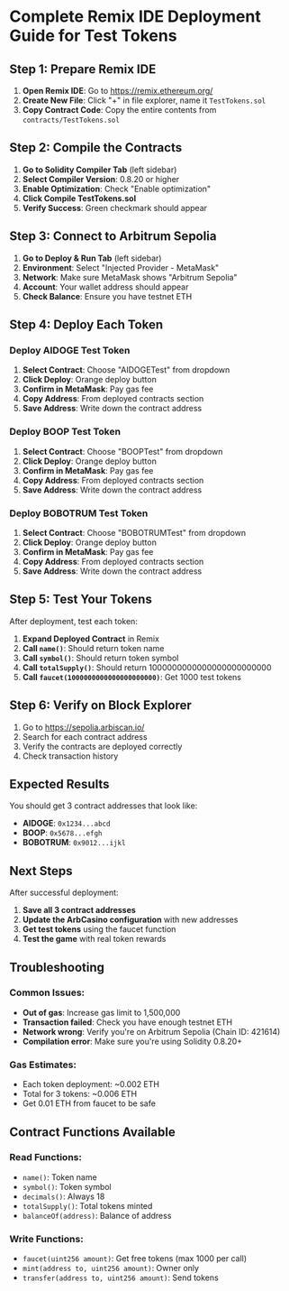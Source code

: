 # Complete Remix IDE Deployment Guide for Test Tokens

## Step 1: Prepare Remix IDE

1. **Open Remix IDE**: Go to https://remix.ethereum.org/
2. **Create New File**: Click "+" in file explorer, name it `TestTokens.sol`
3. **Copy Contract Code**: Copy the entire contents from `contracts/TestTokens.sol`

## Step 2: Compile the Contracts

1. **Go to Solidity Compiler Tab** (left sidebar)
2. **Select Compiler Version**: 0.8.20 or higher
3. **Enable Optimization**: Check "Enable optimization"
4. **Click Compile TestTokens.sol**
5. **Verify Success**: Green checkmark should appear

## Step 3: Connect to Arbitrum Sepolia

1. **Go to Deploy & Run Tab** (left sidebar)
2. **Environment**: Select "Injected Provider - MetaMask"
3. **Network**: Make sure MetaMask shows "Arbitrum Sepolia"
4. **Account**: Your wallet address should appear
5. **Check Balance**: Ensure you have testnet ETH

## Step 4: Deploy Each Token

### Deploy AIDOGE Test Token
1. **Select Contract**: Choose "AIDOGETest" from dropdown
2. **Click Deploy**: Orange deploy button
3. **Confirm in MetaMask**: Pay gas fee
4. **Copy Address**: From deployed contracts section
5. **Save Address**: Write down the contract address

### Deploy BOOP Test Token
1. **Select Contract**: Choose "BOOPTest" from dropdown
2. **Click Deploy**: Orange deploy button
3. **Confirm in MetaMask**: Pay gas fee
4. **Copy Address**: From deployed contracts section
5. **Save Address**: Write down the contract address

### Deploy BOBOTRUM Test Token
1. **Select Contract**: Choose "BOBOTRUMTest" from dropdown
2. **Click Deploy**: Orange deploy button
3. **Confirm in MetaMask**: Pay gas fee
4. **Copy Address**: From deployed contracts section
5. **Save Address**: Write down the contract address

## Step 5: Test Your Tokens

After deployment, test each token:

1. **Expand Deployed Contract** in Remix
2. **Call `name()`**: Should return token name
3. **Call `symbol()`**: Should return token symbol
4. **Call `totalSupply()`**: Should return 1000000000000000000000000
5. **Call `faucet(1000000000000000000000)`**: Get 1000 test tokens

## Step 6: Verify on Block Explorer

1. Go to https://sepolia.arbiscan.io/
2. Search for each contract address
3. Verify the contracts are deployed correctly
4. Check transaction history

## Expected Results

You should get 3 contract addresses that look like:
- **AIDOGE**: `0x1234...abcd`
- **BOOP**: `0x5678...efgh`
- **BOBOTRUM**: `0x9012...ijkl`

## Next Steps

After successful deployment:
1. **Save all 3 contract addresses**
2. **Update the ArbCasino configuration** with new addresses
3. **Get test tokens** using the faucet function
4. **Test the game** with real token rewards

## Troubleshooting

### Common Issues:
- **Out of gas**: Increase gas limit to 1,500,000
- **Transaction failed**: Check you have enough testnet ETH
- **Network wrong**: Verify you're on Arbitrum Sepolia (Chain ID: 421614)
- **Compilation error**: Make sure you're using Solidity 0.8.20+

### Gas Estimates:
- Each token deployment: ~0.002 ETH
- Total for 3 tokens: ~0.006 ETH
- Get 0.01 ETH from faucet to be safe

## Contract Functions Available

### Read Functions:
- `name()`: Token name
- `symbol()`: Token symbol  
- `decimals()`: Always 18
- `totalSupply()`: Total tokens minted
- `balanceOf(address)`: Balance of address

### Write Functions:
- `faucet(uint256 amount)`: Get free tokens (max 1000 per call)
- `mint(address to, uint256 amount)`: Owner only
- `transfer(address to, uint256 amount)`: Send tokens